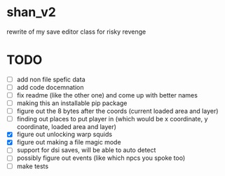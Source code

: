 # shan_v2
rewrite of my save editor class for risky revenge

# TODO
- [ ] add non file spefic data <br />
- [ ] add code docemnation <br />
- [ ] fix readme (like the other one) and come up with better names<br />
- [ ] making this an installable pip package<br />
- [ ] figure out the 8 bytes after the coords (current loaded area and layer) <br />
- [ ] finding out places to put player in (which would be x coordinate, y coordinate, loaded area and layer)
- [x] figure out unlocking warp squids <br />
- [x] figure out making a file magic mode <br />
- [ ] support for dsi saves, will be able to auto detect<br />
- [ ] possibly figure out events (like which npcs you spoke too)<br />
- [ ] make tests
